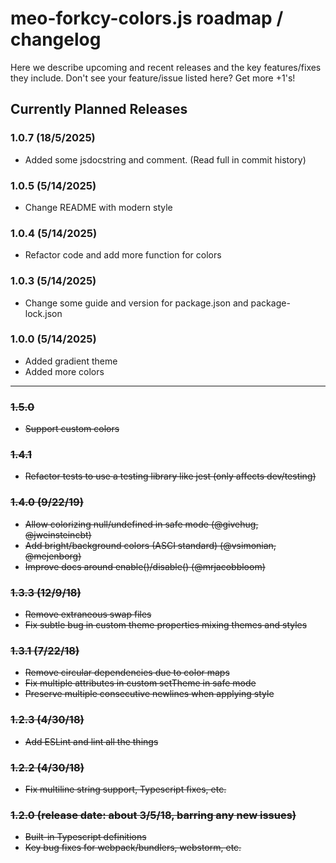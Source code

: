 # meo-forkcy-colors.js roadmap / changelog

Here we describe upcoming and recent releases and the key features/fixes they include. Don't see your feature/issue listed here? Get more +1's!

## Currently Planned Releases

### 1.0.7 (18/5/2025)

- Added some jsdocstring and comment. (Read full in commit history)

### 1.0.5 (5/14/2025)

- Change README with modern style

### 1.0.4 (5/14/2025)

- Refactor code and add more function for colors

### 1.0.3 (5/14/2025)

- Change some guide and version for package.json and package-lock.json

### 1.0.0 (5/14/2025)

- Added gradient theme
- Added more colors

---

### ~~1.5.0~~

- ~~Support custom colors~~

### ~~1.4.1~~

- ~~Refactor tests to use a testing library like jest (only affects dev/testing)~~

### ~~1.4.0 (9/22/19)~~

- ~~Allow colorizing null/undefined in safe mode (@givehug, @jweinsteincbt)~~
- ~~Add bright/background colors (ASCI standard) (@vsimonian, @mejenborg)~~
- ~~Improve docs around enable()/disable() (@mrjacobbloom)~~

### ~~1.3.3 (12/9/18)~~

- ~~Remove extraneous swap files~~
- ~~Fix subtle bug in custom theme properties mixing themes and styles~~

### ~~1.3.1 (7/22/18)~~

- ~~Remove circular dependencies due to color maps~~
- ~~Fix multiple attributes in custom setTheme in safe mode~~
- ~~Preserve multiple consecutive newlines when applying style~~

### ~~1.2.3 (4/30/18)~~

- ~~Add ESLint and lint all the things~~

### ~~1.2.2 (4/30/18)~~

- ~~Fix multiline string support, Typescript fixes, etc.~~

### ~~1.2.0 (release date: about 3/5/18, barring any new issues)~~

- ~~Built-in Typescript definitions~~
- ~~Key bug fixes for webpack/bundlers, webstorm, etc.~~
